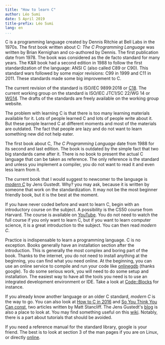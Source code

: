 ```yaml
---
title: "How to learn C"
author: Léo Sumi
date: 5 April 2019
title-prefix: Léo Sumi
lang: en
...
```


C is a programming language created by Dennis Ritchie at Bell Labs in the 1970s. The first book written about C: *The C Programming Language* was written by Brian Kernighan and co-authored by Dennis. The first publication date from 1978. The book was considered as the de facto standard for many years. The K&R book had a second edition in 1988 to follow the first standardization of the language: ANSI C (also called C89 or C90). This standard wars followed by some major revisions: C99 in 1999 and C11 in 2011. These standards made some big improvement to C.

The current revision of the standard is ISO/IEC 9899:2018 or [C18][iso]. The current working group on the standard is ISO/IEC JTC1/SC 22/WG 14 or [WG14][open-std]. The drafts of the standards are freely available on the working group website.

The problem with learning C is that there is too many learning materials available for it. Lots of people learned C and lots of people write about it. But these people learned C at different moments and most of the materials are outdated. The fact that people are lazy and do not want to learn something new did not help eater.

The first book about C, *The C Programming Language* date from 1988 for its second and last edition. The book is outdated by the simple fact that two big standards came after it. There is no book to present the actual C language that can be taken as reference. The only reference is the standard and unless you implement a compiler, you do not want to read it and even less learn from it.

The current book that I would suggest to newcomer to the language is *[modern C][modern-c]* by Jens Gustedt. Why? you may ask, because it is written by someone that work on the standardization. It may not be the most beginner friendly book, but it is the best at the moment.

If you have never coded before and want to learn C, begin with an introductory course on the subject. A possibility is the CS50 course from Harvard. The course is available on [YouTube][cs50]. You do not need to watch the full course if you only want to learn C, but if you want to learn computer science, it is a great introduction to the subject. You can then read *modern C*.

Practice is indispensable to learn a programming language. C is no exception. Books generally have an installation section after the introduction. This is generally the most complex and boring part of the book. Thanks to the internet, you do not need to install anything at the beginning, you can find what you need online. At the beginning, you can use an online service to compile and run your code like [onlinegdb][onlinegdb] (thanks google). To do some serious work, you will need to do some setup and installation. The easiest way to have all the tools you need is to use an integrated development environment or IDE. Take a look at [Code::Blocks][codeblocks] for instance.

If you already know another language or an older C standard, *modern C* is the way to go. You can also look at [How to C in 2016][howto-c] and [So You Think You Can const][sytycc], two articles written by Matt Stancliff. The Jens Gustedt's [blog][JG-blog] is also a place to look at. You may find something useful on this [wiki][iso-9899]. Notably, there is a part about tutorials that should be avoided.

If you need a reference manual for the standard library, google is your friend. The best is to look at section 3 of the man pages if you are on Linux, or directly [online][man-pages].

[iso]: https://www.iso.org/standard/74528.html
[open-std]: http://www.open-std.org/JTC1/SC22/WG14/

[cs50]: https://www.youtube.com/user/cs50tv
[modern-c]: https://modernc.gforge.inria.fr

[onlinegdb]: https://www.onlinegdb.com/
[codeblocks]: http://www.codeblocks.org/

[howto-c]: https://matt.sh/howto-c
[sytycc]: https://matt.sh/sytycc

[JG-blog]: https://gustedt.wordpress.com

[iso-9899]: http://www.iso-9899.info/wiki/Main_Page

[man-pages]: https://www.kernel.org/doc/man-pages/
